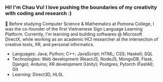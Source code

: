 ### Hi! I'm Chau Vu! I love pushing the boundaries of my creativity with coding and research :) 
🔭 Before studying Computer Science & Mathematics at Pomona College, I was the co-founder of the first Vietnamese Sign Language Learning Platform. Currently, I'm learning and building softwares @ Microsoft DirectX, while working as an academic HCI researcher at the intersection of creative tools, XR, and personal informatics.
- Languages: Java; Python; C++; JavaScript; HTML; CSS; Haskell; SQL
- Technologies: Web development (ReactJS, NodeJS, MongoDB, Flask, Django); Arduino; XR development (Unity); Postgres; Pytorch (FastAI); Git
- Learning: Direct3D, HLSL
  

